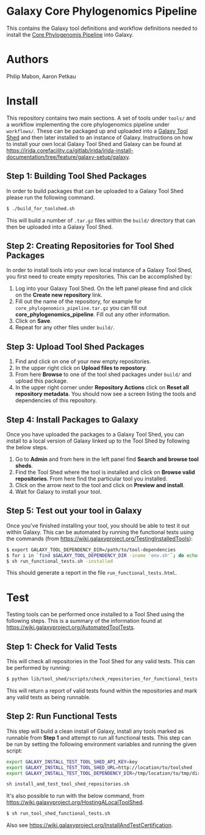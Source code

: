 Galaxy Core Phylogenomics Pipeline
==================================

This contains the Galaxy tool definitions and workflow definitions needed to install the [Core Phylogenomis Pipeline](https://github.com/apetkau/core-phylogenomics) into Galaxy.

Authors
=======

Philip Mabon, Aaron Petkau

Install
=======

This repository contains two main sections.  A set of tools under `tools/` and a workflow implementing the core phylogenomics pipeline under `workflows/`.  These can be packaged up and uploaded into a [Galaxy Tool Shed](https://wiki.galaxyproject.org/ToolShed) and then later installed to an instance of Galaxy.  Instructions on how to install your own local Galaxy Tool Shed and Galaxy can be found at https://irida.corefacility.ca/gitlab/irida/irida-install-documentation/tree/feature/galaxy-setup/galaxy.

Step 1: Building Tool Shed Packages
-----------------------------------

In order to build packages that can be uploaded to a Galaxy Tool Shed please run the following command.

```bash
$ ./build_for_toolshed.sh
```

This will build a number of `.tar.gz` files within the `build/` directory that can then be uploaded into a Galaxy Tool Shed.


Step 2: Creating Repositories for Tool Shed Packages
----------------------------------------------------

In order to install tools into your own local instance of a Galaxy Tool Shed, you first need to create empty repositories.  This can be accomplished by:

1. Log into your Galaxy Tool Shed.  On the left panel please find and click on the **Create new repository** link.
2. Fill out the name of the repository, for example for `core_phylogenomics_pipeline.tar.gz` you can fill out **core_phylogenomics_pipeline**.  Fill out any other information.
3. Click on **Save**.
4. Repeat for any other files under `build/`.

Step 3: Upload Tool Shed Packages
---------------------------------

1. Find and click on one of your new empty repositories.
2. In the upper right click on **Upload files to repostory**.
3. From here **Browse** to one of the tool shed packages under `build/` and upload this package.
4. In the upper right corner under **Repository Actions** click on **Reset all repository metadata**.  You should now see a screen listing the tools and dependencies of this repository.

Step 4: Install Packages to Galaxy
----------------------------------

Once you have uploaded the packages to a Galaxy Tool Shed, you can install to a local version of Galaxy linked up to the Tool Shed by following the below steps.

1. Go to **Admin** and from here in the left panel find **Search and browse tool sheds**.
2. Find the Tool Shed where the tool is installed and click on **Browse valid repositories**.  From here find the particular tool you installed.
3. Click on the arrow next to the tool and click on **Preview and install**.
4. Wait for Galaxy to install your tool.

Step 5: Test out your tool in Galaxy
------------------------------------

Once you've finished installing your tool, you should be able to test it out within Galaxy.  This can be automated by running the functional tests using the commands (from https://wiki.galaxyproject.org/TestingInstalledTools):

```bash
$ export GALAXY_TOOL_DEPENDENCY_DIR=/path/to/tool-dependencies
$ for i in `find $GALAXY_TOOL_DEPENDENCY_DIR -iname 'env.sh'`; do echo $i; source $i; done # must source all environments for tool dependencies
$ sh run_functional_tests.sh -installed
```

This should generate a report in the file `run_functional_tests.html`.

Test
====

Testing tools can be performed once installed to a Tool Shed using the following steps.  This is a summary of the information found at https://wiki.galaxyproject.org/AutomatedToolTests.

Step 1: Check for Valid Tests
-----------------------------

This will check all repositories in the Tool Shed for any valid tests.  This can be performed by running:

```bash
$ python lib/tool_shed/scripts/check_repositories_for_functional_tests.py
```

This will return a report of valid tests found within the repositories and mark any valid tests as being runnable.

Step 2: Run Functional Tests
----------------------------

This step will build a clean install of Galaxy, install any tools marked as runnable from **Step 1** and attempt to run all functional tests.  This step can be run by setting the following environment variables and running the given script:

```bash
export GALAXY_INSTALL_TEST_TOOL_SHED_API_KEY=key
export GALAXY_INSTALL_TEST_TOOL_SHED_URL=http://location/to/toolshed
export GALAXY_INSTALL_TEST_TOOL_DEPENDENCY_DIR=/tmp/location/to/tmp/dir

sh install_and_test_tool_shed_repositories.sh
```

It's also possible to run with the below command, from https://wiki.galaxyproject.org/HostingALocalToolShed.

```bash
$ sh run_tool_shed_functional_tests.sh
```

Also see https://wiki.galaxyproject.org/InstallAndTestCertification.
